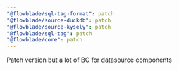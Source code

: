 ```yaml
---
"@flowblade/sql-tag-format": patch
"@flowblade/source-duckdb": patch
"@flowblade/source-kysely": patch
"@flowblade/sql-tag": patch
"@flowblade/core": patch
---
```


Patch version but a lot of BC for datasource components
